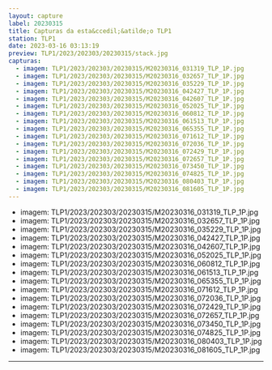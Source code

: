 ```yaml
---
layout: capture
label: 20230315
title: Capturas da esta&ccedil;&atilde;o TLP1
station: TLP1
date: 2023-03-16 03:13:19
preview: TLP1/2023/202303/20230315/stack.jpg
capturas:
  - imagem: TLP1/2023/202303/20230315/M20230316_031319_TLP_1P.jpg
  - imagem: TLP1/2023/202303/20230315/M20230316_032657_TLP_1P.jpg
  - imagem: TLP1/2023/202303/20230315/M20230316_035229_TLP_1P.jpg
  - imagem: TLP1/2023/202303/20230315/M20230316_042427_TLP_1P.jpg
  - imagem: TLP1/2023/202303/20230315/M20230316_042607_TLP_1P.jpg
  - imagem: TLP1/2023/202303/20230315/M20230316_052025_TLP_1P.jpg
  - imagem: TLP1/2023/202303/20230315/M20230316_060812_TLP_1P.jpg
  - imagem: TLP1/2023/202303/20230315/M20230316_061513_TLP_1P.jpg
  - imagem: TLP1/2023/202303/20230315/M20230316_065355_TLP_1P.jpg
  - imagem: TLP1/2023/202303/20230315/M20230316_071612_TLP_1P.jpg
  - imagem: TLP1/2023/202303/20230315/M20230316_072036_TLP_1P.jpg
  - imagem: TLP1/2023/202303/20230315/M20230316_072429_TLP_1P.jpg
  - imagem: TLP1/2023/202303/20230315/M20230316_072657_TLP_1P.jpg
  - imagem: TLP1/2023/202303/20230315/M20230316_073450_TLP_1P.jpg
  - imagem: TLP1/2023/202303/20230315/M20230316_074825_TLP_1P.jpg
  - imagem: TLP1/2023/202303/20230315/M20230316_080403_TLP_1P.jpg
  - imagem: TLP1/2023/202303/20230315/M20230316_081605_TLP_1P.jpg
---
```

  - imagem: TLP1/2023/202303/20230315/M20230316_031319_TLP_1P.jpg
  - imagem: TLP1/2023/202303/20230315/M20230316_032657_TLP_1P.jpg
  - imagem: TLP1/2023/202303/20230315/M20230316_035229_TLP_1P.jpg
  - imagem: TLP1/2023/202303/20230315/M20230316_042427_TLP_1P.jpg
  - imagem: TLP1/2023/202303/20230315/M20230316_042607_TLP_1P.jpg
  - imagem: TLP1/2023/202303/20230315/M20230316_052025_TLP_1P.jpg
  - imagem: TLP1/2023/202303/20230315/M20230316_060812_TLP_1P.jpg
  - imagem: TLP1/2023/202303/20230315/M20230316_061513_TLP_1P.jpg
  - imagem: TLP1/2023/202303/20230315/M20230316_065355_TLP_1P.jpg
  - imagem: TLP1/2023/202303/20230315/M20230316_071612_TLP_1P.jpg
  - imagem: TLP1/2023/202303/20230315/M20230316_072036_TLP_1P.jpg
  - imagem: TLP1/2023/202303/20230315/M20230316_072429_TLP_1P.jpg
  - imagem: TLP1/2023/202303/20230315/M20230316_072657_TLP_1P.jpg
  - imagem: TLP1/2023/202303/20230315/M20230316_073450_TLP_1P.jpg
  - imagem: TLP1/2023/202303/20230315/M20230316_074825_TLP_1P.jpg
  - imagem: TLP1/2023/202303/20230315/M20230316_080403_TLP_1P.jpg
  - imagem: TLP1/2023/202303/20230315/M20230316_081605_TLP_1P.jpg
---
